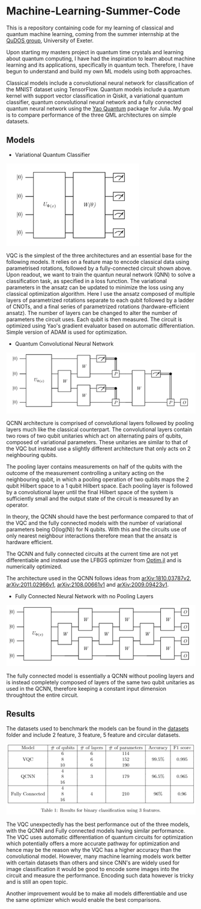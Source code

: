 # Machine-Learning-Summer-Code
This is a repository containing code for my learning of classical and quantum machine learning, coming from the summer internship at the [QuDOS group](https://kyriienko.github.io/), University of Exeter.

Upon starting my masters project in quantum time crystals and learning about quantum computing, I have had the inspiration to learn about machine learning and its applications, specifically in quantum tech. Therefore, I have begun to understand and build my own ML models using both approaches. 

Classical models include a convolutional neural network for classification of the MNIST dataset using TensorFlow. Quantum models include a quantum kernel with support vector classification in Qiskit, a variational quantum classifier, quantum convolutional neural network and a fully connected quantum neural network using the [Yao Quantum](https://yaoquantum.org/) package for Julia. My goal is to compare performance of the three QML architectures on simple datasets.

## Models


* Variational Quantum Classifier

<img src="images/VQC_Circuit.png" height="220">

VQC is the simplest of the three architectures and an essential base for the following models. It relies on a feature map to encode classical data using parametrised rotations, followed by a fully-connected circuit shown above. Upon readout, we want to train the quantun neural network (QNN) to solve a classification task, as specified in a loss function. The variational parameters in the ansatz can be updated to minimize the loss using any classical optimization algorithm. Here I use the ansatz composed of multiple layers of parametrized rotations separate to each qubit followed by a ladder of CNOTs, and a final series of parametrized rotations (hardware-efficient ansatz). The number of layers can be changed to alter the number of parameters the circuit uses. Each qubit is then measured. The circuit is optimized using Yao's gradient evaluator based on automatic differentiation. Simple version of ADAM is used for optimization.

* Quantum Convolutional Neural Network

![qcnn](images/QCNN.png)

QCNN architecture is comprised of convolutional layers followed by pooling layers much like the classical counterpart. The convolutional layers contain two rows of two qubit unitaries which act on alternating pairs of qubits, composed of variational parameters. These unitaries are similar to that of the VQC but instead use a slightly different architecture that only acts on 2 neighbouring qubits.

The pooling layer contains measurements on half of the qubits with the outcome of the measurement controlling a unitary acting on the neighbouring qubit, in which a pooling operation of two qubits maps the 2 qubit Hilbert space to a 1 qubit Hilbert space. Each pooling layer is followed by a convolutional layer until the final Hilbert space of the system is sufficiently small and the output state of the circuit is measured by an operator.

In theory, the QCNN should have the best performance compared to that of the VQC and the fully connected models with the number of variational parameters being O(log(N)) for N qubits. With this and the circuits use of only nearest neighbour interactions therefore mean that the ansatz is hardware efficient.

The QCNN and fully connected circuits at the current time are not yet differentiable and instead use the LFBGS optimizer from [Optim.jl](https://github.com/JuliaNLSolvers/Optim.jl) and is numerically optimized.

The architecture used in the QCNN follows ideas from [arXiv:1810.03787v2](https://arxiv.org/pdf/1810.03787.pdf), [arXiv:2011.02966v1](https://arxiv.org/pdf/2011.02966.pdf), [arXiv:2108.00661v1](https://arxiv.org/pdf/2108.00661.pdf) and [arXiv:2009.09423v1](https://arxiv.org/pdf/2009.09423.pdf).


* Fully Connected Neural Network with no Pooling Layers

![fc](images/fully_connected.png)

The fully connected model is essentially a QCNN without pooling layers and is instead completely composed of layers of the same two qubit unitaries as used in the QCNN, therefore keeping a constant input dimension throughtout the entire circuit.

## Results

The datasets used to benchmark the models can be found in the [datasets](datasets/) folder and include 2 feature, 3 feature, 5 feature and circular datasets.

![table](images/3_feature_table.png)

The VQC unexpectedly has the best performance out of the three models, with the QCNN and Fully connected models having similar performance. The VQC uses automatic differentiation of quantum circuits for optimization which potentially offers a more accurate pathway for optimization and hence may be the reason why the VQC has a higher accuracy than the convolutional model. However, many machine learning models work better with certain datasets than others and since CNN's are widely used for image classification it would be good to encode some images into the circuit and measure the performance. Encoding such data however is tricky and is still an open topic.

Another improvement would be to make all models differentiable and use the same optimizer which would enable the best comparisons.
